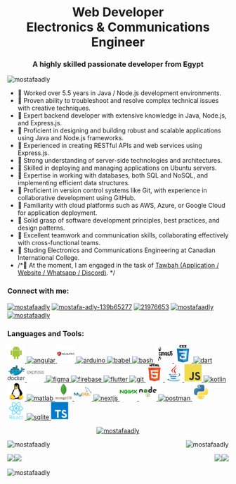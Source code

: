 <h1 align="center">
    Web Developer<br/>Electronics & Communications Engineer
</h1>



<h3 align="center">A highly skilled passionate developer from Egypt</h3>

<p align="left">
    <img
        src="https://komarev.com/ghpvc/?username=mostafaadly&label=Profile%20views&color=0e75b6&style=flat"
        alt="mostafaadly"
    />
</p>

- 🔹 Worked over 5.5 years in Java / Node.js development environments.
- 🔹 Proven ability to troubleshoot and resolve complex technical issues with creative techniques.
- 🔹 Expert backend developer with extensive knowledge in Java, Node.js, and Express.js.
- 🔹 Proficient in designing and building robust and scalable applications using Java and Node.js frameworks.
- 🔹 Experienced in creating RESTful APIs and web services using Express.js.
- 🔹 Strong understanding of server-side technologies and architectures.
- 🔹 Skilled in deploying and managing applications on Ubuntu servers.
- 🔹 Expertise in working with databases, both SQL and NoSQL, and implementing efficient data structures.
- 🔹 Proficient in version control systems like Git, with experience in collaborative development using GitHub.
- 🔹 Familiarity with cloud platforms such as AWS, Azure, or Google Cloud for application deployment.
- 🔹 Solid grasp of software development principles, best practices, and design patterns.
- 🔹 Excellent teamwork and communication skills, collaborating effectively with cross-functional teams.
- 🔸 Studing Electronics and Communications Engineering at Canadian International College.
- /*🔸 At the moment, I am engaged in the task of [Tawbah (Application / Website /
Whatsapp / Discord)](https://github.com/MostafaAdly/tawbah-website-discord). */

<h3 align="left">Connect with me:</h3>
<p align="left">
    <a href="https://dev.to/mostafaadly" target="blank"
        ><img
            align="center"
            src="https://d2fltix0v2e0sb.cloudfront.net/dev-black.png"
            alt="mostafaadly"
            height="30"
            width="40"
    /></a>
    <a href="https://linkedin.com/in/mostafa-adly-139b65277" target="blank"
        ><img
            align="center"
            src="https://raw.githubusercontent.com/rahuldkjain/github-profile-readme-generator/master/src/images/icons/Social/linked-in-alt.svg"
            alt="mostafa-adly-139b65277"
            height="30"
            width="40"
    /></a>
    <a href="https://stackoverflow.com/users/21976653" target="blank"
        ><img
            align="center"
            src="https://raw.githubusercontent.com/rahuldkjain/github-profile-readme-generator/master/src/images/icons/Social/stack-overflow.svg"
            alt="21976653"
            height="30"
            width="40"
    /></a>
    <a href="https://kaggle.com/mostafaadly" target="blank"
        ><img
            align="center"
            src="https://raw.githubusercontent.com/rahuldkjain/github-profile-readme-generator/master/src/images/icons/Social/kaggle.svg"
            alt="mostafaadly"
            height="30"
            width="40"
    /></a>
    <a href="https://www.leetcode.com/mostafaadly" target="blank"
        ><img
            align="center"
            src="https://raw.githubusercontent.com/rahuldkjain/github-profile-readme-generator/master/src/images/icons/Social/leet-code.svg"
            alt="mostafaadly"
            height="30"
            width="40"
    /></a>
</p>

<h3 align="left">Languages and Tools:</h3>
<p align="left">
    <a href="https://developer.android.com" target="_blank" rel="noreferrer">
        <img
            src="https://raw.githubusercontent.com/devicons/devicon/master/icons/android/android-original-wordmark.svg"
            alt="android"
            width="40"
            height="40"
        />
    </a>
    <a href="https://angular.io" target="_blank" rel="noreferrer">
        <img
            src="https://angular.io/assets/images/logos/angular/angular.svg"
            alt="angular"
            width="40"
            height="40"
        />
    </a>
    <a href="https://angular.io" target="_blank" rel="noreferrer">
        <img
            src="https://raw.githubusercontent.com/devicons/devicon/master/icons/angularjs/angularjs-original-wordmark.svg"
            alt="angularjs"
            width="40"
            height="40"
        />
    </a>
    <a href="https://www.arduino.cc/" target="_blank" rel="noreferrer">
        <img
            src="https://cdn.worldvectorlogo.com/logos/arduino-1.svg"
            alt="arduino"
            width="40"
            height="40"
        />
    </a>
    <a href="https://babeljs.io/" target="_blank" rel="noreferrer">
        <img
            src="https://www.vectorlogo.zone/logos/babeljs/babeljs-icon.svg"
            alt="babel"
            width="40"
            height="40"
        />
    </a>
    <a
        href="https://www.gnu.org/software/bash/"
        target="_blank"
        rel="noreferrer"
    >
        <img
            src="https://www.vectorlogo.zone/logos/gnu_bash/gnu_bash-icon.svg"
            alt="bash"
            width="40"
            height="40"
        />
    </a>
    <a href="https://canvasjs.com" target="_blank" rel="noreferrer">
        <img
            src="https://raw.githubusercontent.com/Hardik0307/Hardik0307/master/assets/canvasjs-charts.svg"
            alt="canvasjs"
            width="40"
            height="40"
        />
    </a>
    <a href="https://www.w3schools.com/css/" target="_blank" rel="noreferrer">
        <img
            src="https://raw.githubusercontent.com/devicons/devicon/master/icons/css3/css3-original-wordmark.svg"
            alt="css3"
            width="40"
            height="40"
        />
    </a>
    <a href="https://dart.dev" target="_blank" rel="noreferrer">
        <img
            src="https://www.vectorlogo.zone/logos/dartlang/dartlang-icon.svg"
            alt="dart"
            width="40"
            height="40"
        />
    </a>
    <a href="https://www.docker.com/" target="_blank" rel="noreferrer">
        <img
            src="https://raw.githubusercontent.com/devicons/devicon/master/icons/docker/docker-original-wordmark.svg"
            alt="docker"
            width="40"
            height="40"
        />
    </a>
    <a href="https://expressjs.com" target="_blank" rel="noreferrer">
        <img
            src="https://raw.githubusercontent.com/devicons/devicon/master/icons/express/express-original-wordmark.svg"
            alt="express"
            width="40"
            height="40"
        />
    </a>
    <a href="https://www.figma.com/" target="_blank" rel="noreferrer">
        <img
            src="https://www.vectorlogo.zone/logos/figma/figma-icon.svg"
            alt="figma"
            width="40"
            height="40"
        />
    </a>
    <a href="https://firebase.google.com/" target="_blank" rel="noreferrer">
        <img
            src="https://www.vectorlogo.zone/logos/firebase/firebase-icon.svg"
            alt="firebase"
            width="40"
            height="40"
        />
    </a>
    <a href="https://flutter.dev" target="_blank" rel="noreferrer">
        <img
            src="https://www.vectorlogo.zone/logos/flutterio/flutterio-icon.svg"
            alt="flutter"
            width="40"
            height="40"
        />
    </a>
    <a href="https://git-scm.com/" target="_blank" rel="noreferrer">
        <img
            src="https://www.vectorlogo.zone/logos/git-scm/git-scm-icon.svg"
            alt="git"
            width="40"
            height="40"
        />
    </a>
    <a href="https://www.w3.org/html/" target="_blank" rel="noreferrer">
        <img
            src="https://raw.githubusercontent.com/devicons/devicon/master/icons/html5/html5-original-wordmark.svg"
            alt="html5"
            width="40"
            height="40"
        />
    </a>
    <a href="https://www.java.com" target="_blank" rel="noreferrer">
        <img
            src="https://raw.githubusercontent.com/devicons/devicon/master/icons/java/java-original.svg"
            alt="java"
            width="40"
            height="40"
        />
    </a>
    <a
        href="https://developer.mozilla.org/en-US/docs/Web/JavaScript"
        target="_blank"
        rel="noreferrer"
    >
        <img
            src="https://raw.githubusercontent.com/devicons/devicon/master/icons/javascript/javascript-original.svg"
            alt="javascript"
            width="40"
            height="40"
        />
    </a>
    <a href="https://kotlinlang.org" target="_blank" rel="noreferrer">
        <img
            src="https://www.vectorlogo.zone/logos/kotlinlang/kotlinlang-icon.svg"
            alt="kotlin"
            width="40"
            height="40"
        />
    </a>
    <a href="https://www.linux.org/" target="_blank" rel="noreferrer">
        <img
            src="https://raw.githubusercontent.com/devicons/devicon/master/icons/linux/linux-original.svg"
            alt="linux"
            width="40"
            height="40"
        />
    </a>
    <a href="https://www.mathworks.com/" target="_blank" rel="noreferrer">
        <img
            src="https://upload.wikimedia.org/wikipedia/commons/2/21/Matlab_Logo.png"
            alt="matlab"
            width="40"
            height="40"
        />
    </a>
    <a href="https://www.mongodb.com/" target="_blank" rel="noreferrer">
        <img
            src="https://raw.githubusercontent.com/devicons/devicon/master/icons/mongodb/mongodb-original-wordmark.svg"
            alt="mongodb"
            width="40"
            height="40"
        />
    </a>
    <a href="https://www.mysql.com/" target="_blank" rel="noreferrer">
        <img
            src="https://raw.githubusercontent.com/devicons/devicon/master/icons/mysql/mysql-original-wordmark.svg"
            alt="mysql"
            width="40"
            height="40"
        />
    </a>
    <a href="https://nextjs.org/" target="_blank" rel="noreferrer">
        <img
            src="https://cdn.worldvectorlogo.com/logos/nextjs-2.svg"
            alt="nextjs"
            width="40"
            height="40"
        />
    </a>
    <a href="https://www.nginx.com" target="_blank" rel="noreferrer">
        <img
            src="https://raw.githubusercontent.com/devicons/devicon/master/icons/nginx/nginx-original.svg"
            alt="nginx"
            width="40"
            height="40"
        />
    </a>
    <a href="https://nodejs.org" target="_blank" rel="noreferrer">
        <img
            src="https://raw.githubusercontent.com/devicons/devicon/master/icons/nodejs/nodejs-original-wordmark.svg"
            alt="nodejs"
            width="40"
            height="40"
        />
    </a>
    <a href="https://postman.com" target="_blank" rel="noreferrer">
        <img
            src="https://www.vectorlogo.zone/logos/getpostman/getpostman-icon.svg"
            alt="postman"
            width="40"
            height="40"
        />
    </a>
    <a href="https://www.python.org" target="_blank" rel="noreferrer">
        <img
            src="https://raw.githubusercontent.com/devicons/devicon/master/icons/python/python-original.svg"
            alt="python"
            width="40"
            height="40"
        />
    </a>
    <a href="https://reactjs.org/" target="_blank" rel="noreferrer">
        <img
            src="https://raw.githubusercontent.com/devicons/devicon/master/icons/react/react-original-wordmark.svg"
            alt="react"
            width="40"
            height="40"
        />
    </a>
    <a href="https://www.sqlite.org/" target="_blank" rel="noreferrer">
        <img
            src="https://www.vectorlogo.zone/logos/sqlite/sqlite-icon.svg"
            alt="sqlite"
            width="40"
            height="40"
        />
    </a>
    <a href="https://www.typescriptlang.org/" target="_blank" rel="noreferrer">
        <img
            src="https://raw.githubusercontent.com/devicons/devicon/master/icons/typescript/typescript-original.svg"
            alt="typescript"
            width="40"
            height="40"
        />
    </a>
</p>

<p align="center">
    <a href="https://github.com/ryo-ma/github-profile-trophy"
        ><img
            src="https://github-profile-trophy.vercel.app/?username=mostafaadly"
            alt="mostafaadly"
    /></a>
</p>

<p style="display: block">
    &nbsp;
    <img
        align="right"
        src="https://github-readme-stats.vercel.app/api?username=mostafaadly&show_icons=true&locale=en&theme=radical&card_width=365"
        alt="mostafaadly"
    />
    <img
        align="left"
        src="https://github-readme-streak-stats.herokuapp.com/?user=mostafaadly&theme=radical&card_width=365"
        alt="mostafaadly"
    />
</p>

<p>
    <a href="https://github.com/MostafaAdly/tawbah-backend">
        <img
            align="left"
            src="https://github-readme-stats.vercel.app/api/pin/?username=MostafaAdly&repo=tawbah-backend&theme=radical&card_width=200"
        />
    </a>
</p>
<p>
    <a href="https://github.com/MostafaAdly/tawbah-website-discord">
        <img
            align="right"
            src="https://github-readme-stats.vercel.app/api/pin/?username=MostafaAdly&repo=tawbah-website-discord&theme=radical&card_width=200"
        />
    </a>
</p>
<p>
    <a href="https://github.com/MostafaAdly/portfolio">
        <img
            align="left"
            src="https://github-readme-stats.vercel.app/api/pin/?username=MostafaAdly&repo=portfolio&theme=radical&card_width=200"
        />
    </a>
</p>
<p>
    <a href="https://github.com/MostafaAdly/virtual-gaming-panel">
        <img
            align="right"
            src="https://github-readme-stats.vercel.app/api/pin/?username=MostafaAdly&repo=virtual-gaming-panel&theme=radical&card_width=200"
        />
    </a>
</p>

<br />
<p>
    <img
        align="center"
        src="https://github-readme-stats.vercel.app/api/top-langs?username=mostafaadly&layout=pie&show_icons=true&locale=en&theme=radical"
        alt="mostafaadly"
    />
</p>
